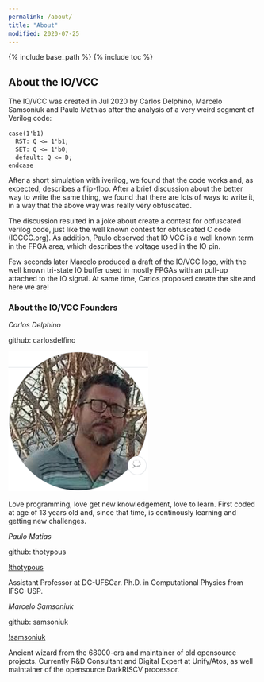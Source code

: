 ```yaml
---
permalink: /about/
title: "About"
modified: 2020-07-25
---
```


{% include base_path %}
{% include toc %}

## About the IO/VCC

The IO/VCC was created in Jul 2020 by Carlos Delphino, Marcelo Samsoniuk and
Paulo Mathias after the analysis of a very weird segment of Verilog code:

```
case(1'b1)
  RST: Q <= 1'b1;
  SET: Q <= 1'b0;
  default: Q <= D;
endcase
```

After a short simulation with iverilog, we found that the code works and,
as expected, describes a flip-flop. After a brief discussion about the
better way to write the same thing, we found that there are lots of ways to
write it, in a way that the above way was really very obfuscated.

The discussion resulted in a joke about create a contest for obfuscated
verilog code, just like the well known contest for obfuscated C code
(IOCCC.org). As addition, Paulo observed that IO VCC is a well known term in
the FPGA area, which describes the voltage used in the IO pin.

Few seconds later Marcelo produced a draft of the IO/VCC logo, with the well
known tri-state IO buffer used in mostly FPGAs with an pull-up attached to
the IO signal. At same time, Carlos proposed create the site and here we
are! 

### About the IO/VCC Founders

*Carlos Delphino*

github: carlosdelfino

![carlosdelfino](../assets/images/carlosdelfino.png)

Love programming, love get new knowledgement, love to learn. First coded at
age of 13 years old and, since that time, is continously learning and
getting new challenges.

*Paulo Matias*

github: thotypous

[!thotypous](../assets/images/thotypous.png)


Assistant Professor at DC-UFSCar. Ph.D. in Computational Physics from
IFSC-USP.

*Marcelo Samsoniuk*

github: samsoniuk

[!samsoniuk](../assets/images/samsoniuk.png)

Ancient wizard from the 68000-era and maintainer of old opensource projects. 
Currently R&D Consultant and Digital Expert at Unify/Atos, as well
maintainer of the opensource DarkRISCV processor.

